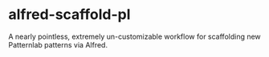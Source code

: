 # alfred-scaffold-pl
A nearly pointless, extremely un-customizable workflow for scaffolding new Patternlab patterns via Alfred.
